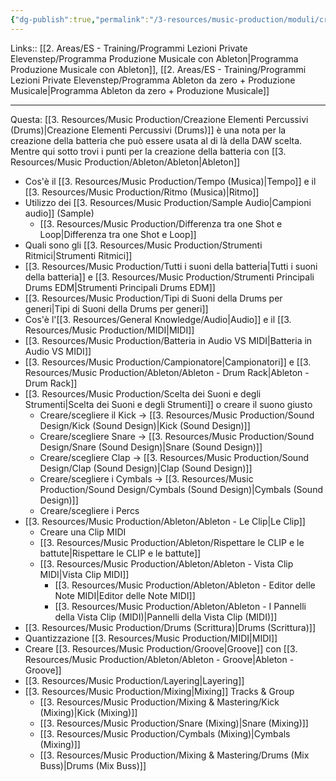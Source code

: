 ```yaml
---
{"dg-publish":true,"permalink":"/3-resources/music-production/moduli/creazione-elementi-percussivi-con-ableton-drums-modulo/"}
---
```


Links:: [[2. Areas/ES - Training/Programmi Lezioni Private Elevenstep/Programma Produzione Musicale con Ableton\|Programma Produzione Musicale con Ableton]], [[2. Areas/ES - Training/Programmi Lezioni Private Elevenstep/Programma Ableton da zero + Produzione Musicale\|Programma Ableton da zero + Produzione Musicale]]

---
Questa: [[3. Resources/Music Production/Creazione Elementi Percussivi (Drums)\|Creazione Elementi Percussivi (Drums)]] è una nota per la creazione della batteria che può essere usata al di là della DAW scelta. Mentre qui sotto trovi i punti per la creazione della batteria con [[3. Resources/Music Production/Ableton/Ableton\|Ableton]] 


- Cos'è il [[3. Resources/Music Production/Tempo (Musica)\|Tempo]] e il [[3. Resources/Music Production/Ritmo (Musica)\|Ritmo]]
- Utilizzo dei [[3. Resources/Music Production/Sample Audio\|Campioni audio]] (Sample)
	- [[3. Resources/Music Production/Differenza tra one Shot e Loop\|Differenza tra one Shot e Loop]]
- Quali sono gli [[3. Resources/Music Production/Strumenti Ritmici\|Strumenti Ritmici]]
- [[3. Resources/Music Production/Tutti i suoni della batteria\|Tutti i suoni della batteria]] e [[3. Resources/Music Production/Strumenti Principali Drums EDM\|Strumenti Principali Drums EDM]]
- [[3. Resources/Music Production/Tipi di Suoni della Drums per generi\|Tipi di Suoni della Drums per generi]]
- Cos'è l'[[3. Resources/General Knowledge/Audio\|Audio]] e il [[3. Resources/Music Production/MIDI\|MIDI]]
- [[3. Resources/Music Production/Batteria in Audio VS MIDI\|Batteria in Audio VS MIDI]]
- [[3. Resources/Music Production/Campionatore\|Campionatori]] e [[3. Resources/Music Production/Ableton/Ableton - Drum Rack\|Ableton - Drum Rack]]
- [[3. Resources/Music Production/Scelta dei Suoni e degli Strumenti\|Scelta dei Suoni e degli Strumenti]] o creare il suono giusto
	- Creare/scegliere il Kick → [[3. Resources/Music Production/Sound Design/Kick (Sound Design)\|Kick (Sound Design)]]
	- Creare/scegliere Snare → [[3. Resources/Music Production/Sound Design/Snare (Sound Design)\|Snare (Sound Design)]]
	- Creare/scegliere Clap → [[3. Resources/Music Production/Sound Design/Clap (Sound Design)\|Clap (Sound Design)]]
	- Creare/scegliere i Cymbals → [[3. Resources/Music Production/Sound Design/Cymbals (Sound Design)\|Cymbals (Sound Design)]]
	- Creare/scegliere i Percs
- [[3. Resources/Music Production/Ableton/Ableton - Le Clip\|Le Clip]] 
	- Creare una Clip MIDI
	- [[3. Resources/Music Production/Ableton/Rispettare le CLIP e le battute\|Rispettare le CLIP e le battute]]
	- [[3. Resources/Music Production/Ableton/Ableton - Vista Clip MIDI\|Vista Clip MIDI]]
		- [[3. Resources/Music Production/Ableton/Ableton - Editor delle Note MIDI\|Editor delle Note MIDI]]
		- [[3. Resources/Music Production/Ableton/Ableton - I Pannelli della Vista Clip (MIDI)\|Pannelli della Vista Clip (MIDI)]]
- [[3. Resources/Music Production/Drums (Scrittura)\|Drums (Scrittura)]]
- Quantizzazione [[3. Resources/Music Production/MIDI\|MIDI]]
- Creare [[3. Resources/Music Production/Groove\|Groove]] con [[3. Resources/Music Production/Ableton/Ableton - Groove\|Ableton - Groove]]
- [[3. Resources/Music Production/Layering\|Layering]]
- [[3. Resources/Music Production/Mixing\|Mixing]] Tracks & Group
	- [[3. Resources/Music Production/Mixing & Mastering/Kick (Mixing)\|Kick (Mixing)]]
	- [[3. Resources/Music Production/Snare (Mixing)\|Snare (Mixing)]]
	- [[3. Resources/Music Production/Cymbals (Mixing)\|Cymbals (Mixing)]]
	- [[3. Resources/Music Production/Mixing & Mastering/Drums (Mix Buss)\|Drums (Mix Buss)]]


